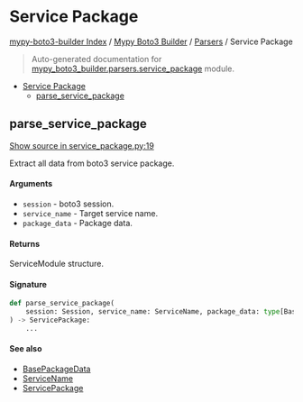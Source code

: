 # Service Package

[mypy-boto3-builder Index](../../README.md#mypy-boto3-builder-index) /
[Mypy Boto3 Builder](../index.md#mypy-boto3-builder) /
[Parsers](./index.md#parsers) /
Service Package

> Auto-generated documentation for [mypy_boto3_builder.parsers.service_package](https://github.com/youtype/mypy_boto3_builder/blob/main/mypy_boto3_builder/parsers/service_package.py) module.

- [Service Package](#service-package)
  - [parse_service_package](#parse_service_package)

## parse_service_package

[Show source in service_package.py:19](https://github.com/youtype/mypy_boto3_builder/blob/main/mypy_boto3_builder/parsers/service_package.py#L19)

Extract all data from boto3 service package.

#### Arguments

- `session` - boto3 session.
- `service_name` - Target service name.
- `package_data` - Package data.

#### Returns

ServiceModule structure.

#### Signature

```python
def parse_service_package(
    session: Session, service_name: ServiceName, package_data: type[BasePackageData]
) -> ServicePackage:
    ...
```

#### See also

- [BasePackageData](../package_data.md#basepackagedata)
- [ServiceName](../service_name.md#servicename)
- [ServicePackage](../structures/service_package.md#servicepackage)


